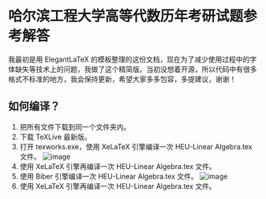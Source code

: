 # 哈尔滨工程大学高等代数历年考研试题参考解答

我最初是用 ElegantLaTeX 的模板整理的这份文档，现在为了减少使用过程中的字体缺失等技术上的问题，我做了这个精简版。当初没想着开源，所以代码中有很多格式不标准的地方，我会保持更新，希望大家多多包容，多提建议，谢谢！

## 如何编译？

1. 把所有文件下载到同一个文件夹内。
2. 下载 TeXLive 最新版。
3. 打开 texworks.exe，使用 XeLaTeX 引擎编译一次 HEU-Linear Algebra.tex 文件。
   ![image](https://user-images.githubusercontent.com/59717096/197384468-ca3dee0e-bb65-4b02-b0d1-8fb1b6f7205c.png)
4. 使用 XeLaTeX 引擎再编译一次 HEU-Linear Algebra.tex 文件。
5. 使用 Biber 引擎编译一次 HEU-Linear Algebra.tex 文件。
   ![image](https://user-images.githubusercontent.com/59717096/197384486-ba2a443d-fa2a-4f19-a5fc-023ac3799446.png)
6. 使用 XeLaTeX 引擎再编译一次 HEU-Linear Algebra.tex 文件。
